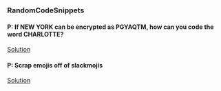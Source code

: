 ### RandomCodeSnippets

#### P: If NEW YORK can be encrypted as PGYAQTM, how can you code the word CHARLOTTE?

[Solution](./js/Shift2Down.js)

#### P: Scrap emojis off of slackmojis
[Solution](./Java/EmojiScrapper/src/main/java/main.java)
